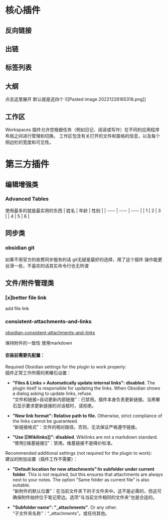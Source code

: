 # 核心插件
## 反向链接
## 出链
## 标签列表
## 大纲
点击这里展开  默认就是这四个
![[Pasted image 20221228165318.png]]
## 工作区
Workspaces 插件允许您根据任务（例如日记、阅读或写作）在不同的应用程序布局之间进行管理和切换。
工作区包含有关打开的文件和窗格的信息，以及每个侧边栏的宽度和可见性。

# 第三方插件

## 编辑增强类
### Advanced Tables
使用最多的就是最实用的东西
| 姓名 | 年龄 | 性别 |
| ---- | ---- | ---- |
| 1    | 2    | 3    |
| 4    | 5    | 6    |

## 同步类
### obsidian git
如果不用官方的收费同步服务的话  git无疑是最好的选择，用了这个插件  操作能更丝滑一些，不喜欢的话其实命令行也无所谓

## 文件/附件管理类

### [x]better file link  
add file link

### consistent-attachments-and-links

[obsidian-consistent-attachments-and-links](https://github.com/dy-sh/obsidian-consistent-attachments-and-links)

保持附件的一致性  使用markdown
#### 安装前需要先配置：
Required Obsidian settings for the plugin to work properly:  
插件正常工作所需的黑曜石设置：

- **"Files & Links > Automatically update internal links": disabled.** The plugin itself is responsible for updating the links. When Obsidian shows a dialog asking to update links, refuse.  
    “文件和链接>自动更新内部链接”：已禁用。插件本身负责更新链接。当黑曜石显示要求更新链接的对话框时，请拒绝。
    
- **"New link format": Relative path to file.** Otherwise, strict compliance of the links cannot be guaranteed.  
    “新链接格式”：文件的相对路径。否则，无法保证严格遵守链接。
    
- **"Use [[Wikilinks]]": disabled**. Wikilinks are not a markdown standard.  
    “使用[[维基链接]]”：禁用。维基链接不是降价标准。
    

Recommended additional settings (not required for the plugin to work):  
建议的附加设置（插件工作不需要）：

- **"Default location for new attachments":In subfolder under current folder**. This is not required, but this ensures that attachments are always next to your notes. The option "Same folder as current file" is also suitable.  
    “新附件的默认位置”：在当前文件夹下的子文件夹中。这不是必需的，但这可确保附件始终位于笔记旁边。选项“与当前文件相同的文件夹”也是合适的。
    
- **"Subfolder name": "_attachments"**. Or any other.  
    “子文件夹名称”：“_attachments”。或任何其他。

